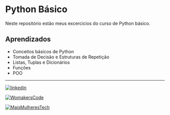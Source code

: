 
# Python Básico

Neste repositório estão meus excercicios do curso de Python básico.


## Aprendizados

- Conceitos básicos de Python
- Tomada de Decisão e Estruturas de Repetição
- Listas, Tuplas e Dicionários
- Funções
- POO

________
[![linkedin](https://img.shields.io/badge/linkedin-0A66C2?style=for-the-badge&logo=linkedin&logoColor=white)](https://www.linkedin.com/in/isabellestrojake/)

[![WomakersCode](https://img.shields.io/badge/WomakersCode-%23fe857e?style=for-the-badge)](https://womakerscode.org/)

[![MaisMulheresTech](https://img.shields.io/badge/MaisMulheresTech-fe857e?style=for-the-badge)](https://www.maismulheres.tech/)
